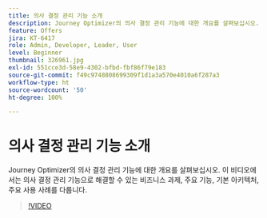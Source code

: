```yaml
---
title: 의사 결정 관리 기능 소개
description: Journey Optimizer의 의사 결정 관리 기능에 대한 개요를 살펴보십시오.
feature: Offers
jira: KT-6417
role: Admin, Developer, Leader, User
level: Beginner
thumbnail: 326961.jpg
exl-id: 551cce3d-58e9-4302-bfbd-fbf86f79e183
source-git-commit: f49c9748808699309f1d1a3a570e4010a6f287a3
workflow-type: ht
source-wordcount: '50'
ht-degree: 100%

---
```


# 의사 결정 관리 기능 소개

Journey Optimizer의 의사 결정 관리 기능에 대한 개요를 살펴보십시오. 이 비디오에서는 의사 결정 관리 기능으로 해결할 수 있는 비즈니스 과제, 주요 기능, 기본 아키텍처, 주요 사용 사례를 다룹니다.


>[!VIDEO](https://video.tv.adobe.com/v/326961?quality=12&learn=on)

